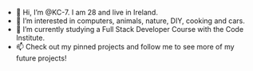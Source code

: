 - 👋 Hi, I’m @KC-7. I am 28 and live in Ireland. 
- 👀 I’m interested in computers, animals, nature, DIY, cooking and cars.
- 🌱 I’m currently studying a Full Stack Developer Course with the Code Institute. 
- 📫 Check out my pinned projects and follow me to see more of my future projects!
